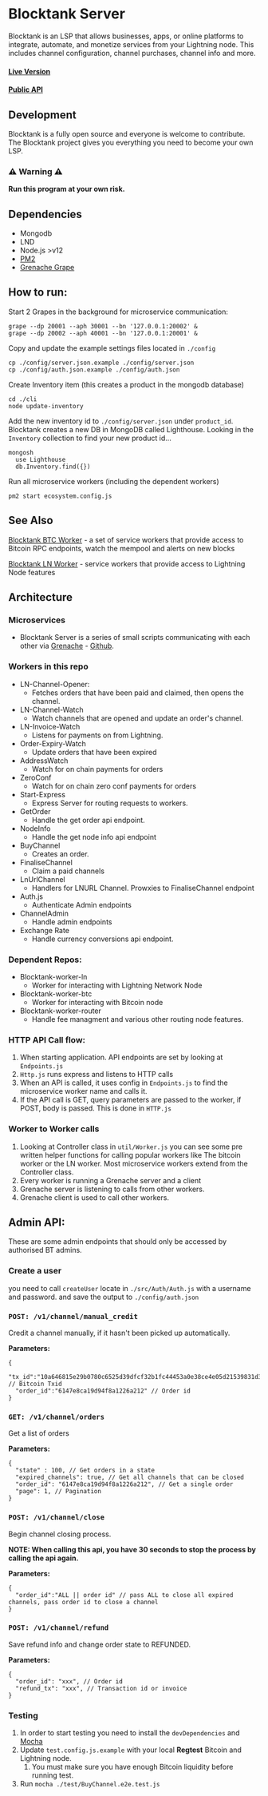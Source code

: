 # Blocktank Server

Blocktank is an LSP that allows businesses, apps, or online platforms to integrate, automate, and monetize services from your Lightning node. This includes channel configuration, channel purchases, channel info and more.


#### [Live Version](http://synonym.to/blocktank)
#### [Public API](https://synonym.readme.io/reference/nodeinfo)


## Development
Blocktank is a fully open source and everyone is welcome to contribute. The Blocktank project gives you everything you need to become your own LSP.
### ⚠️ **Warning** ⚠️
**Run this program at your own risk.**


## Dependencies

* Mongodb
* LND
* Node.js >v12
* [PM2](https://pm2.keymetrics.io/)
* [Grenache Grape](https://github.com/bitfinexcom/grenache-grape)

## How to run:

Start 2 Grapes in the background for microservice communication:
```
grape --dp 20001 --aph 30001 --bn '127.0.0.1:20002' &
grape --dp 20002 --aph 40001 --bn '127.0.0.1:20001' &
```

Copy and update the example settings files located in `./config`
```
cp ./config/server.json.example ./config/server.json
cp ./config/auth.json.example ./config/auth.json
```

Create Inventory item (this creates a product in the mongodb database)
```
cd ./cli
node update-inventory
```

Add the new inventory id to `./config/server.json` under `product_id`. Blocktank creates a new DB in MongoDB called Lighthouse. Looking in the `Inventory` collection to find your new product id...

```
mongosh
  use Lighthouse
  db.Inventory.find({})
```

Run all microservice workers (including the dependent workers)

```
pm2 start ecosystem.config.js
```

## See Also

[Blocktank BTC Worker](https://github.com/synonymdev/blocktank-worker-btc) - a set of service workers that provide access to Bitcoin RPC endpoints, watch the mempool and alerts on new blocks

[Blocktank LN Worker](https://github.com/synonymdev/blocktank-worker-ln) - service workers that provide access to Lightning Node features


## Architecture

### Microservices
* Blocktank Server is a series of small scripts communicating with each other via [Grenache](https://blog.bitfinex.com/tutorial/bitfinex-loves-microservices-grenache/) - [Github](https://github.com/bitfinexcom/grenache).

### Workers in this repo

* LN-Channel-Opener:
  * Fetches orders that have been paid and claimed, then opens the channel.
* LN-Channel-Watch
  * Watch channels that are opened and update an order's channel.
* LN-Invoice-Watch
  * Listens for payments on from Lightning.
* Order-Expiry-Watch
  * Update orders that have been expired
* AddressWatch
  * Watch for on chain payments for orders
* ZeroConf
  * Watch for on chain zero conf payments for orders
* Start-Express
  * Express Server for routing requests to workers.
* GetOrder
  * Handle the get order api endpoint.
* NodeInfo
  * Handle the get node info api endpoint
* BuyChannel
  * Creates an order.
* FinaliseChannel
  * Claim a paid channels
* LnUrlChannel
  * Handlers for LNURL Channel. Prowxies to FinaliseChannel endpoint
* Auth.js
  * Authenticate Admin endpoints
* ChannelAdmin
  * Handle admin endpoints
* Exchange Rate
  * Handle currency conversions api endpoint.

### Dependent Repos:
  * Blocktank-worker-ln
    * Worker for interacting with Lightning Network Node
  * Blocktank-worker-btc
    * Worker for interacting with Bitcoin node
  * Blocktank-worker-router
    * Handle fee managment and various other routing node features.


### HTTP API Call flow:
1. When starting application. API endpoints are set by looking at `Endpoints.js`
2. `Http.js` runs express and listens to HTTP calls
3. When an API is called, it uses config in `Endpoints.js` to find the microservice worker name and calls it.
4. If the API call is GET, query parameters are passed to the worker, if POST, body is passed. This is done in `HTTP.js`

### Worker to Worker calls
1. Looking at Controller class in `util/Worker.js` you can see some pre written helper functions for calling popular workers like The bitcoin worker or the LN worker. Most microservice workers extend from the Controller class.
2. Every worker is running a Grenache server and a client
3. Grenache server is listening to calls from other workers.
4. Grenache client is used to call other workers.

## Admin API:
These are some admin endpoints that should only be accessed by authorised BT admins.

### Create a user
you need to call `createUser` locate in `./src/Auth/Auth.js` with a username and password. and save the output to `./config/auth.json`

### `POST: /v1/channel/manual_credit`

Credit a channel manually, if it hasn't been picked up automatically.

**Parameters:**
```
{
  "tx_id":"10a646815e29b0780c6525d39dfcf32b1fc44453a0e38ce4e05d21539831d3a3", // Bitcoin Txid
  "order_id":"6147e8ca19d94f8a1226a212" // Order id
}
```

### `GET: /v1/channel/orders`

Get a list of orders

**Parameters:**
```
{
  "state" : 100, // Get orders in a state
  "expired_channels": true, // Get all channels that can be closed
  "order_id": "6147e8ca19d94f8a1226a212", // Get a single order
  "page": 1, // Pagination
}
```

### `POST: /v1/channel/close`

Begin channel closing process.

**NOTE: When calling this api, you have 30 seconds to stop the process by calling the api again.**

**Parameters:**
```
{
  "order_id":"ALL || order id" // pass ALL to close all expired channels, pass order id to close a channel
}
```


### `POST: /v1/channel/refund`

Save refund info and change order state to REFUNDED.

**Parameters:**
```
{
  "order_id": "xxx", // Order id
  "refund_tx": "xxx", // Transaction id or invoice
}
```


### Testing

1. In order to start testing you need to install the `devDependencies` and [Mocha](https://mochajs.org/)
2. Update `test.config.js.example` with your local **Regtest** Bitcoin and Lightning node.
   1. You must make sure you have enough Bitcoin liquidity before running test.
3. Run `mocha ./test/BuyChannel.e2e.test.js`

